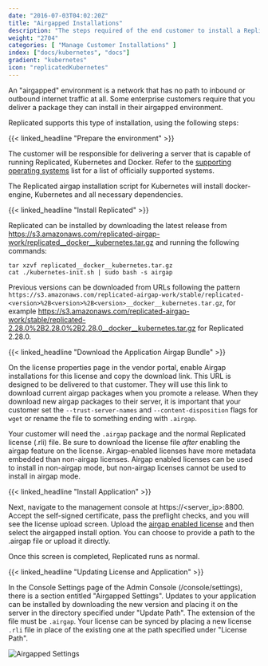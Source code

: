 ```yaml
---
date: "2016-07-03T04:02:20Z"
title: "Airgapped Installations"
description: "The steps required of the end customer to install a Replicated application into an airgapped environment."
weight: "2704"
categories: [ "Manage Customer Installations" ]
index: ["docs/kubernetes", "docs"]
gradient: "kubernetes"
icon: "replicatedKubernetes"
---
```


An "airgapped" environment is a network that has no path to inbound or outbound internet traffic at all. Some enterprise customers require that you deliver a package they can install in their airgapped environment.

Replicated supports this type of installation, using the following steps:

{{< linked_headline "Prepare the environment" >}}

The customer will be responsible for delivering a server that is capable of running Replicated, Kubernetes and Docker. Refer to the [supporting operating systems](../supported-operating-systems) list for a list of officially supported systems.

The Replicated airgap installation script for Kubernetes will install docker-engine, Kubernetes and all necessary dependencies.

{{< linked_headline "Install Replicated" >}}

Replicated can be installed by downloading the latest release from https://s3.amazonaws.com/replicated-airgap-work/replicated__docker__kubernetes.tar.gz and running the following commands:

```shell
tar xzvf replicated__docker__kubernetes.tar.gz
cat ./kubernetes-init.sh | sudo bash -s airgap
```

Previous versions can be downloaded from URLs following the pattern `https://s3.amazonaws.com/replicated-airgap-work/stable/replicated-<version>%2B<version>%2B<version>__docker__kubernetes.tar.gz`, for example https://s3.amazonaws.com/replicated-airgap-work/stable/replicated-2.28.0%2B2.28.0%2B2.28.0__docker__kubernetes.tar.gz for Replicated 2.28.0.

{{< linked_headline "Download the Application Airgap Bundle" >}}

On the license properties page in the vendor portal, enable Airgap installations for this license and copy the download link. This URL is designed to be delivered to that customer. They will use this link to download
current airgap packages when you promote a release. When they download new airgap packages to their server, it is important that your customer set the `--trust-server-names` and `--content-disposition` flags for `wget` or rename the file to something ending with `.airgap`.

Your customer will need the `.airgap` package and the normal Replicated license (.rli) file. Be sure to download the license file *after* enabling the airgap feature on the license. Airgap-enabled licenses have more metadata embedded than non-airgap licenses. Airgap enabled licenses can be used to install in non-airgap mode, but non-airgap licenses cannot be used to install in airgap mode.

{{< linked_headline "Install Application" >}}

Next, navigate to the management console at https://\<server_ip\>:8800. Accept the self-signed certificate, pass the preflight checks, and you will see the license upload screen. Upload the [airgap enabled license](/docs/kubernetes/getting-started/create-licenses/#airgap-download-enabled) and then select the airgapped install option. You can choose to provide a path to the .airgap file or upload it directly.

Once this screen is completed, Replicated runs as normal.

{{< linked_headline "Updating License and Application" >}}

In the Console Settings page of the Admin Console (/console/settings), there is a section entitled "Airgapped Settings". Updates to your application can be installed by downloading the new version and placing it on the server in the directory specified under "Update Path". The extension of the file must be `.airgap`. Your license can be synced by placing a new license `.rli` file in place of the existing one at the path specified under "License Path".

![Airgapped Settings](/images/post-screens/console-settings-airgapped.png)
